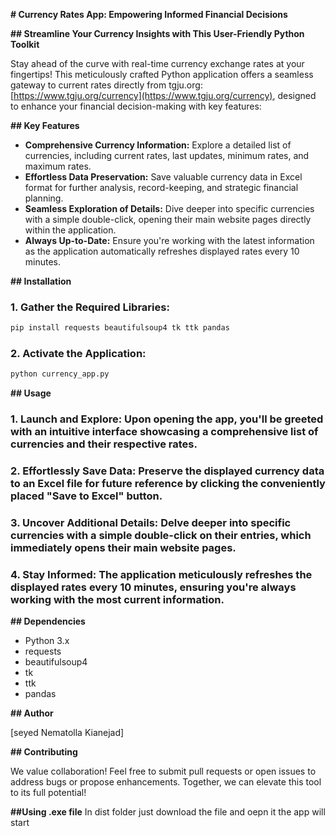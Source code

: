   **# Currency Rates App: Empowering Informed Financial Decisions**

**## Streamline Your Currency Insights with This User-Friendly Python Toolkit**

Stay ahead of the curve with real-time currency exchange rates at your fingertips! This meticulously crafted Python application offers a seamless gateway to current rates directly from tgju.org: [https://www.tgju.org/currency](https://www.tgju.org/currency), designed to enhance your financial decision-making with key features:

**## Key Features**

- **Comprehensive Currency Information:** Explore a detailed list of currencies, including current rates, last updates, minimum rates, and maximum rates.
- **Effortless Data Preservation:** Save valuable currency data in Excel format for further analysis, record-keeping, and strategic financial planning.
- **Seamless Exploration of Details:** Dive deeper into specific currencies with a simple double-click, opening their main website pages directly within the application.
- **Always Up-to-Date:** Ensure you're working with the latest information as the application automatically refreshes displayed rates every 10 minutes.

**## Installation**

### 1. Gather the Required Libraries:

```bash
pip install requests beautifulsoup4 tk ttk pandas
```

### 2. Activate the Application:

```bash
python currency_app.py
```

**## Usage**

### 1. Launch and Explore: Upon opening the app, you'll be greeted with an intuitive interface showcasing a comprehensive list of currencies and their respective rates.

### 2. Effortlessly Save Data: Preserve the displayed currency data to an Excel file for future reference by clicking the conveniently placed "Save to Excel" button.

### 3. Uncover Additional Details: Delve deeper into specific currencies with a simple double-click on their entries, which immediately opens their main website pages.

### 4. Stay Informed: The application meticulously refreshes the displayed rates every 10 minutes, ensuring you're always working with the most current information.

**## Dependencies**

- Python 3.x
- requests
- beautifulsoup4
- tk
- ttk
- pandas

**## Author**

[seyed Nematolla Kianejad]


**## Contributing**

We value collaboration! Feel free to submit pull requests or open issues to address bugs or propose enhancements. Together, we can elevate this tool to its full potential!


**##Using .exe file**
In dist folder just download the file and oepn it the app will start
